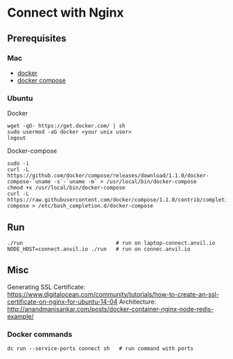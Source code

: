 # Connect with Nginx

## Prerequisites

### Mac

* [docker](https://docs.docker.com/installation/mac)
* [docker compose](https://docs.docker.com/compose/install)

### Ubuntu

Docker

    wget -qO- https://get.docker.com/ | sh
    sudo usermod -aG docker <your unix user>
    logout

Docker-compose

    sudo -i
    curl -L https://github.com/docker/compose/releases/download/1.1.0/docker-compose-`uname -s`-`uname -m` > /usr/local/bin/docker-compose
    chmod +x /usr/local/bin/docker-compose
    curl -L https://raw.githubusercontent.com/docker/compose/1.1.0/contrib/completion/bash/docker-compose > /etc/bash_completion.d/docker-compose

## Run

    ./run                              # run on laptop-connect.anvil.io
    NODE_HOST=connect.anvil.io ./run   # run on connec.anvil.io

## Misc

Generating SSL Certificate: https://www.digitalocean.com/community/tutorials/how-to-create-an-ssl-certificate-on-nginx-for-ubuntu-14-04
Architecture: http://anandmanisankar.com/posts/docker-container-nginx-node-redis-example/

### Docker commands

    dc run --service-ports connect sh   # run command with ports
